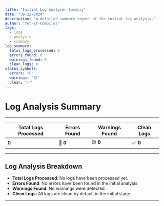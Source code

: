 ```yaml
---
title: "Initial Log Analyzer Summary"
date: "09-22-2024"
description: "A detailed summary report of the initial log analysis."
author: "Yet-it-Compiles"
tags:
  - logs
  - analysis
  - summary
log_summary:
  total_logs_processed: 0
  errors_found: 0
  warnings_found: 0
  clean_logs: 0
status_symbols:
  errors: "🔴"
  warnings: "🟡"
  clean: "✅"
---
```


# **Log Analysis Summary**

---

| **Total Logs Processed** | **Errors Found** | **Warnings Found** | **Clean Logs** |
| ------------------------ | ---------------- | ------------------ | -------------- |
| **0**                    | 🔴 **0**         | 🟡 **0**           | ✅ **0**       |

---

## **Log Analysis Breakdown**

- **Total Logs Processed**: No logs have been processed yet.
- **Errors Found**: No errors have been found in the initial analysis.
- **Warnings Found**: No warnings were detected.
- **Clean Logs**: All logs are clean by default in the initial stage.

---
